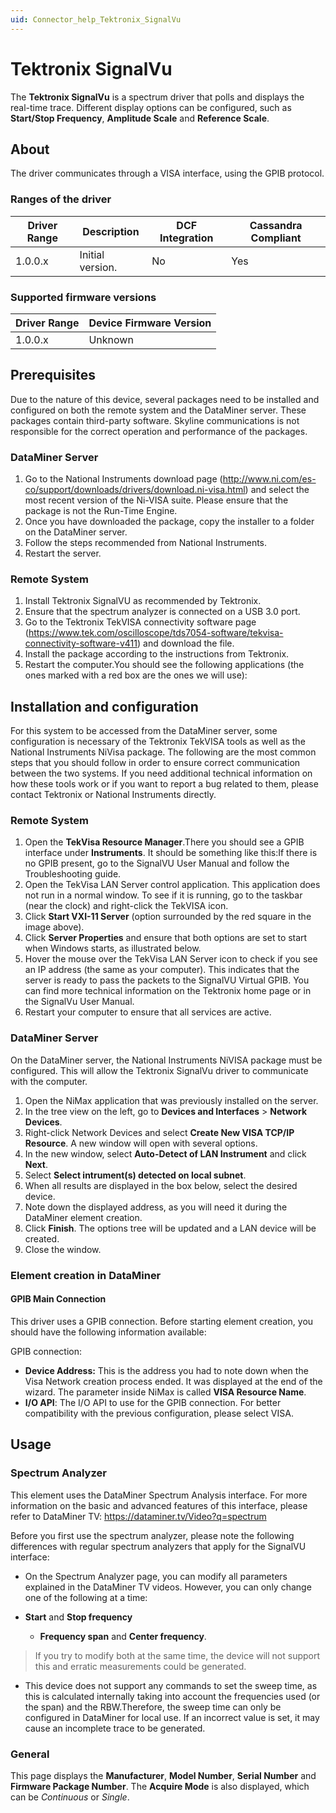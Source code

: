 ```yaml
---
uid: Connector_help_Tektronix_SignalVu
---
```


# Tektronix SignalVu

The **Tektronix SignalVu** is a spectrum driver that polls and displays the real-time trace. Different display options can be configured, such as **Start/Stop Frequency**, **Amplitude Scale** and **Reference Scale**.

## About

The driver communicates through a VISA interface, using the GPIB protocol.

### Ranges of the driver

| **Driver Range** | **Description**  | **DCF Integration** | **Cassandra Compliant** |
|------------------|------------------|---------------------|-------------------------|
| 1.0.0.x          | Initial version. | No                  | Yes                     |

### Supported firmware versions

| **Driver Range** | **Device Firmware Version** |
|------------------|-----------------------------|
| 1.0.0.x          | Unknown                     |

## Prerequisites

Due to the nature of this device, several packages need to be installed and configured on both the remote system and the DataMiner server. These packages contain third-party software. Skyline communications is not responsible for the correct operation and performance of the packages.

### DataMiner Server

1.  Go to the National Instruments download page (<http://www.ni.com/es-co/support/downloads/drivers/download.ni-visa.html>) and select the most recent version of the Ni-VISA suite. Please ensure that the package is not the Run-Time Engine.
2.  Once you have downloaded the package, copy the installer to a folder on the DataMiner server.
3.  Follow the steps recommended from National Instruments.
4.  Restart the server.

### Remote System

1.  Install Tektronix SignalVU as recommended by Tektronix.
2.  Ensure that the spectrum analyzer is connected on a USB 3.0 port.
3.  Go to the Tektronix TekVISA connectivity software page (<https://www.tek.com/oscilloscope/tds7054-software/tekvisa-connectivity-software-v411>) and download the file.
4.  Install the package according to the instructions from Tektronix.
5.  Restart the computer.You should see the following applications (the ones marked with a red box are the ones we will use):

## Installation and configuration

For this system to be accessed from the DataMiner server, some configuration is necessary of the Tektronix TekVISA tools as well as the National Instruments NiVisa package. The following are the most common steps that you should follow in order to ensure correct communication between the two systems. If you need additional technical information on how these tools work or if you want to report a bug related to them, please contact Tektronix or National Instruments directly.

### Remote System

1.  Open the **TekVisa Resource Manager**.There you should see a GPIB interface under **Instruments**. It should be something like this:If there is no GPIB present, go to the SignalVU User Manual and follow the Troubleshooting guide.
2.  Open the TekVisa LAN Server control application. This application does not run in a normal window. To see if it is running, go to the taskbar (near the clock) and right-click the TekVISA icon.
3.  Click **Start VXI-11 Server** (option surrounded by the red square in the image above).
4.  Click **Server Properties** and ensure that both options are set to start when Windows starts, as illustrated below.
5.  Hover the mouse over the TekVisa LAN Server icon to check if you see an IP address (the same as your computer). This indicates that the server is ready to pass the packets to the SignalVU Virtual GPIB. You can find more technical information on the Tektronix home page or in the SignalVu User Manual.
6.  Restart your computer to ensure that all services are active.

### DataMiner Server

On the DataMiner server, the National Instruments NiVISA package must be configured. This will allow the Tektronix SignalVu driver to communicate with the computer.

1.  Open the NiMax application that was previously installed on the server.
2.  In the tree view on the left, go to **Devices and Interfaces** \> **Network Devices**.
3.  Right-click Network Devices and select **Create New VISA TCP/IP Resource**. A new window will open with several options.
4.  In the new window, select **Auto-Detect of LAN Instrument** and click **Next**.
5.  Select **Select intrument(s) detected on local subnet**.
6.  When all results are displayed in the box below, select the desired device.
7.  Note down the displayed address, as you will need it during the DataMiner element creation.
8.  Click **Finish**. The options tree will be updated and a LAN device will be created.
9.  Close the window.

### Element creation in DataMiner

#### GPIB Main Connection

This driver uses a GPIB connection. Before starting element creation, you should have the following information available:

GPIB connection:

- **Device Address:** This is the address you had to note down when the Visa Network creation process ended. It was displayed at the end of the wizard. The parameter inside NiMax is called **VISA Resource Name**.
- **I/O API**: The I/O API to use for the GPIB connection. For better compatibility with the previous configuration, please select VISA.

## Usage

### Spectrum Analyzer

This element uses the DataMiner Spectrum Analysis interface. For more information on the basic and advanced features of this interface, please refer to DataMiner TV: <https://dataminer.tv/Video?q=spectrum>

Before you first use the spectrum analyzer, please note the following differences with regular spectrum analyzers that apply for the SignalVU interface:

- On the Spectrum Analyzer page, you can modify all parameters explained in the DataMiner TV videos. However, you can only change one of the following at a time:

- **Start** and **Stop frequency**
  - **Frequency span** and **Center frequency**.

> If you try to modify both at the same time, the device will not support this and erratic measurements could be generated.

- This device does not support any commands to set the sweep time, as this is calculated internally taking into account the frequencies used (or the span) and the RBW.Therefore, the sweep time can only be configured in DataMiner for local use. If an incorrect value is set, it may cause an incomplete trace to be generated.

### General

This page displays the **Manufacturer**, **Model Number**, **Serial Number** and **Firmware Package Number**. The **Acquire Mode** is also displayed, which can be *Continuous* or *Single*.
